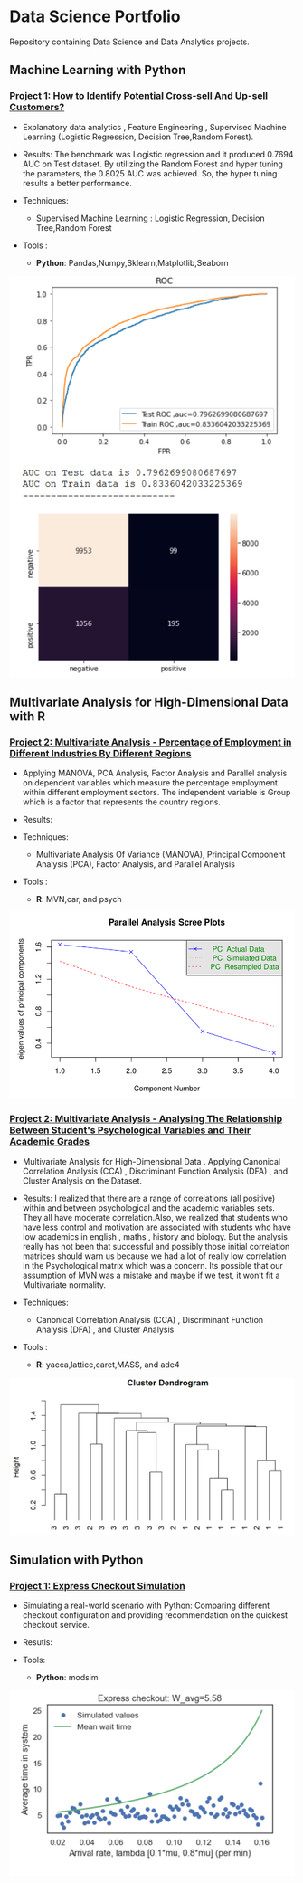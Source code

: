 # Data Science Portfolio
Repository containing Data Science and Data Analytics projects. 

## Machine Learning with Python
### [Project 1: How to Identify Potential Cross-sell And Up-sell Customers?](https://github.com/) 
* Explanatory data analytics , Feature Engineering , Supervised Machine Learning (Logistic Regression, Decision Tree,Random Forest). 

* Results: The benchmark was Logistic regression and it produced 0.7694 AUC on Test dataset. By utilizing the Random Forest and hyper tuning the parameters, the 0.8025 AUC was achieved. So, the hyper tuning results a better performance.


* Techniques: 
   - Supervised Machine Learning : Logistic Regression, Decision Tree,Random Forest
* Tools : 
   - **Python**: Pandas,Numpy,Sklearn,Matplotlib,Seaborn

![](/images/RandomForest.PNG)


   
## Multivariate Analysis for High-Dimensional Data with R
### [Project 2: Multivariate Analysis - Percentage of Employment in Different Industries By Different Regions](https://github.com/) 
* Applying MANOVA, PCA Analysis, Factor Analysis and Parallel analysis on dependent variables which measure the percentage employment within different employment sectors. The independent variable is Group which is a factor that represents the country regions. 
* Results: 

* Techniques: 
   - Multivariate Analysis Of Variance (MANOVA), Principal Component Analysis (PCA), Factor Analysis, and Parallel Analysis 
* Tools : 
   - **R**: MVN,car, and psych
   
![](/images/Parallel_Analysis_Scree_Plots.PNG)

### [Project 2: Multivariate Analysis - Analysing The Relationship Between Student's Psychological Variables and Their Academic Grades](https://github.com/) 
* Multivariate Analysis for High-Dimensional Data . Applying Canonical Correlation Analysis (CCA) , Discriminant Function Analysis (DFA) , and Cluster Analysis on the Dataset. 
* Results: I realized that there are a range of correlations (all positive) within and between psychological and the academic variables sets. They all have moderate correlation.Also, we realized that students who have less
control and motivation are associated with students who have low academics in english , maths , history and biology. But the analysis really has not been that successful and possibly those initial correlation matrices should warn us because we had a lot of really low correlation in the Psychological matrix which was a concern. Its possible that our assumption of MVN was a mistake and maybe if we test, it won’t fit a Multivariate normality.

* Techniques: 
   - Canonical Correlation Analysis (CCA) , Discriminant Function Analysis (DFA) , and Cluster Analysis
* Tools : 
   - **R**: yacca,lattice,caret,MASS, and ade4
   
![](/images/Cluster_Dendorogram.PNG)

## Simulation with Python
### [Project 1: Express Checkout Simulation](https://github.com/harjomand/Portfolio/blob/main/Express%20Checkout%20Simulation%20with%20Python%20.ipynb)
* Simulating a real-world scenario with Python: Comparing different checkout configuration and providing recommendation on the quickest checkout service.
* Resutls: 

* Tools: 
   - **Python**: modsim

![](/images/Express_Checkout.PNG)




